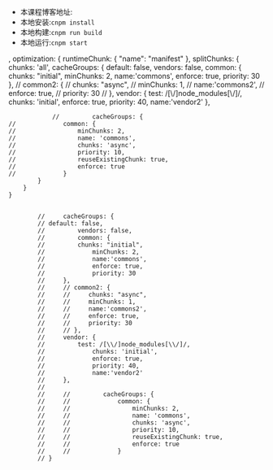 - 本课程博客地址: 
- 本地安装:`cnpm install`
- 本地构建:`cnpm run build`
- 本地运行:`cnpm start`

,
    optimization: {
        runtimeChunk: {
            "name": "manifest"
        },
        splitChunks: {
            chunks: 'all',
            cacheGroups: {
                default: false,
                vendors: false,
                common: {
                    chunks: "initial",
                    minChunks: 2,
                    name:'commons',
                    enforce: true,
                    priority: 30
                },
                // common2: {
                //     chunks: "async",
                //     minChunks: 1,
                //     name:'commons2',
                //     enforce: true,
                //     priority: 30
                // },
                vendor: {
                    test: /[\\/]node_modules[\\/]/,
                    chunks: 'initial',
                    enforce: true,
                    priority: 40,
                    name:'vendor2'
                },

                //         cacheGroups: {
    //             common: {
    //                 minChunks: 2,
    //                 name: 'commons',
    //                 chunks: 'async',
    //                 priority: 10,
    //                 reuseExistingChunk: true,
    //                 enforce: true
    //             }
            }
        }
    }


            //     cacheGroups: {
            // default: false,
            //         vendors: false,
            //         common: {
            //         chunks: "initial",
            //             minChunks: 2,
            //             name:'commons',
            //             enforce: true,
            //             priority: 30
            //     },
            //     // common2: {
            //     //     chunks: "async",
            //     //     minChunks: 1,
            //     //     name:'commons2',
            //     //     enforce: true,
            //     //     priority: 30
            //     // },
            //     vendor: {
            //         test: /[\\/]node_modules[\\/]/,
            //             chunks: 'initial',
            //             enforce: true,
            //             priority: 40,
            //             name:'vendor2'
            //     },
            //
            //     //         cacheGroups: {
            //     //             common: {
            //     //                 minChunks: 2,
            //     //                 name: 'commons',
            //     //                 chunks: 'async',
            //     //                 priority: 10,
            //     //                 reuseExistingChunk: true,
            //     //                 enforce: true
            //     //             }
            // }